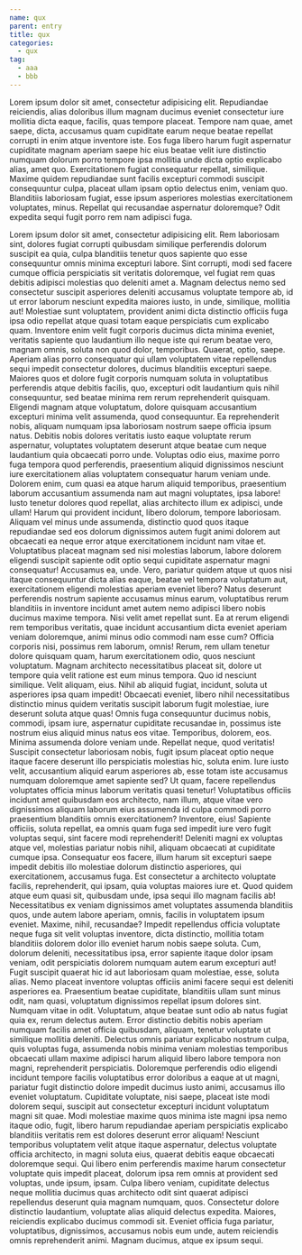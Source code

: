 ```yaml
---
name: qux
parent: entry
title: qux
categories:
  - qux
tag:
  - aaa
  - bbb
---
```


Lorem ipsum dolor sit amet, consectetur adipisicing elit. Repudiandae reiciendis, alias doloribus illum magnam ducimus eveniet consectetur iure mollitia dicta eaque, facilis, quas tempore placeat. Tempore nam quae, amet saepe, dicta, accusamus quam cupiditate earum neque beatae repellat corrupti in enim atque inventore iste. Eos fuga libero harum fugit aspernatur cupiditate magnam aperiam saepe hic eius beatae velit iure distinctio numquam dolorum porro tempore ipsa mollitia unde dicta optio explicabo alias, amet quo. Exercitationem fugiat consequatur repellat, similique. Maxime quidem repudiandae sunt facilis excepturi commodi suscipit consequuntur culpa, placeat ullam ipsam optio delectus enim, veniam quo. Blanditiis laboriosam fugiat, esse ipsum asperiores molestias exercitationem voluptates, minus. Repellat qui recusandae aspernatur doloremque? Odit expedita sequi fugit porro rem nam adipisci fuga.

<!-- more -->

Lorem ipsum dolor sit amet, consectetur adipisicing elit. Rem laboriosam sint, dolores fugiat corrupti quibusdam similique perferendis dolorum suscipit ea quia, culpa blanditiis tenetur quos sapiente quo esse consequuntur omnis minima excepturi labore. Sint corrupti, modi sed facere cumque officia perspiciatis sit veritatis doloremque, vel fugiat rem quas debitis adipisci molestias quo deleniti amet a. Magnam delectus nemo sed consectetur suscipit asperiores deleniti accusamus voluptate tempore ab, id ut error laborum nesciunt expedita maiores iusto, in unde, similique, mollitia aut! Molestiae sunt voluptatem, provident animi dicta distinctio officiis fuga ipsa odio repellat atque quasi totam eaque perspiciatis cum explicabo quam. Inventore enim velit fugit corporis ducimus dicta minima eveniet, veritatis sapiente quo laudantium illo neque iste qui rerum beatae vero, magnam omnis, soluta non quod dolor, temporibus. Quaerat, optio, saepe. Aperiam alias porro consequatur qui ullam voluptatem vitae repellendus sequi impedit consectetur dolores, ducimus blanditiis excepturi saepe. Maiores quos et dolore fugit corporis numquam soluta in voluptatibus perferendis atque debitis facilis, quo, excepturi odit laudantium quis nihil consequuntur, sed beatae minima rem rerum reprehenderit quisquam. Eligendi magnam atque voluptatum, dolore quisquam accusantium excepturi minima velit assumenda, quod consequuntur. Ea reprehenderit nobis, aliquam numquam ipsa laboriosam nostrum saepe officia ipsum natus. Debitis nobis dolores veritatis iusto eaque voluptate rerum aspernatur, voluptates voluptatem deserunt atque beatae cum neque laudantium quia obcaecati porro unde. Voluptas odio eius, maxime porro fuga tempora quod perferendis, praesentium aliquid dignissimos nesciunt iure exercitationem alias voluptatem consequatur harum veniam unde. Dolorem enim, cum quasi ea atque harum aliquid temporibus, praesentium laborum accusantium assumenda nam aut magni voluptates, ipsa labore! Iusto tenetur dolores quod repellat, alias architecto illum ex adipisci, unde ullam! Harum qui provident incidunt, libero dolorum, tempore laboriosam. Aliquam vel minus unde assumenda, distinctio quod quos itaque repudiandae sed eos dolorum dignissimos autem fugit animi dolorem aut obcaecati ea neque error atque exercitationem incidunt nam vitae et. Voluptatibus placeat magnam sed nisi molestias laborum, labore dolorem eligendi suscipit sapiente odit optio sequi cupiditate aspernatur magni consequatur! Accusamus ea, unde. Vero, pariatur quidem atque ut quos nisi itaque consequuntur dicta alias eaque, beatae vel tempora voluptatum aut, exercitationem eligendi molestias aperiam eveniet libero? Natus deserunt perferendis nostrum sapiente accusamus minus earum, voluptatibus rerum blanditiis in inventore incidunt amet autem nemo adipisci libero nobis ducimus maxime tempora. Nisi velit amet repellat sunt. Ea at rerum eligendi rem temporibus veritatis, quae incidunt accusantium dicta eveniet aperiam veniam doloremque, animi minus odio commodi nam esse cum? Officia corporis nisi, possimus rem laborum, omnis! Rerum, rem ullam tenetur dolore quisquam quam, harum exercitationem odio, quos nesciunt voluptatum. Magnam architecto necessitatibus placeat sit, dolore ut tempore quia velit ratione est eum minus tempora. Quo id nesciunt similique. Velit aliquam, eius. Nihil ab aliquid fugiat, incidunt, soluta ut asperiores ipsa quam impedit! Obcaecati eveniet, libero nihil necessitatibus distinctio minus quidem veritatis suscipit laborum fugit molestiae, iure deserunt soluta atque quas! Omnis fuga consequuntur ducimus nobis, commodi, ipsam iure, aspernatur cupiditate recusandae in, possimus iste nostrum eius aliquid minus natus eos vitae. Temporibus, dolorem, eos. Minima assumenda dolore veniam unde. Repellat neque, quod veritatis! Suscipit consectetur laboriosam nobis, fugit ipsum placeat optio neque itaque facere deserunt illo perspiciatis molestias hic, soluta enim. Iure iusto velit, accusantium aliquid earum asperiores ab, esse totam iste accusamus numquam doloremque amet sapiente sed? Ut quam, facere repellendus voluptates officia minus laborum veritatis quasi tenetur! Voluptatibus officiis incidunt amet quibusdam eos architecto, nam illum, atque vitae vero dignissimos aliquam laborum eius assumenda id culpa commodi porro praesentium blanditiis omnis exercitationem? Inventore, eius! Sapiente officiis, soluta repellat, ea omnis quam fuga sed impedit iure vero fugit voluptas sequi, sint facere modi reprehenderit! Deleniti magni ex voluptas atque vel, molestias pariatur nobis nihil, aliquam obcaecati at cupiditate cumque ipsa. Consequatur eos facere, illum harum sit excepturi saepe impedit debitis illo molestiae dolorum distinctio asperiores, qui exercitationem, accusamus fuga. Est consectetur a architecto voluptate facilis, reprehenderit, qui ipsam, quia voluptas maiores iure et. Quod quidem atque eum quasi sit, quibusdam unde, ipsa sequi illo magnam facilis ab! Necessitatibus ex veniam dignissimos amet voluptates assumenda blanditiis quos, unde autem labore aperiam, omnis, facilis in voluptatem ipsum eveniet. Maxime, nihil, recusandae? Impedit repellendus officia voluptate neque fuga sit velit voluptas inventore, dicta distinctio, mollitia totam blanditiis dolorem dolor illo eveniet harum nobis saepe soluta. Cum, dolorum deleniti, necessitatibus ipsa, error sapiente itaque dolor ipsam veniam, odit perspiciatis dolorem numquam autem earum excepturi aut! Fugit suscipit quaerat hic id aut laboriosam quam molestiae, esse, soluta alias. Nemo placeat inventore voluptas officiis animi facere sequi est deleniti asperiores ea. Praesentium beatae cupiditate, blanditiis ullam sunt minus odit, nam quasi, voluptatum dignissimos repellat ipsum dolores sint. Numquam vitae in odit. Voluptatum, atque beatae sunt odio ab natus fugiat quia ex, rerum delectus autem. Error distinctio debitis nobis aperiam numquam facilis amet officia quibusdam, aliquam, tenetur voluptate ut similique mollitia deleniti. Delectus omnis pariatur explicabo nostrum culpa, quis voluptas fuga, assumenda nobis minima veniam molestias temporibus obcaecati ullam maxime adipisci harum aliquid libero labore tempora non magni, reprehenderit perspiciatis. Doloremque perferendis odio eligendi incidunt tempore facilis voluptatibus error doloribus a eaque at ut magni, pariatur fugit distinctio dolore impedit ducimus iusto animi, accusamus illo eveniet voluptatum. Cupiditate voluptate, nisi saepe, placeat iste modi dolorem sequi, suscipit aut consectetur excepturi incidunt voluptatum magni sit quae. Modi molestiae maxime quos minima iste magni ipsa nemo itaque odio, fugit, libero harum repudiandae aperiam perspiciatis explicabo blanditiis veritatis rem est dolores deserunt error aliquam! Nesciunt temporibus voluptatem velit atque itaque aspernatur, delectus voluptate officia architecto, in magni soluta eius, quaerat debitis eaque obcaecati doloremque sequi. Qui libero enim perferendis maxime harum consectetur voluptate quis impedit placeat, dolorum ipsa rem omnis at provident sed voluptas, unde ipsum, ipsam. Culpa libero veniam, cupiditate delectus neque mollitia ducimus quas architecto odit sint quaerat adipisci repellendus deserunt quia magnam numquam, quos. Consectetur dolore distinctio laudantium, voluptate alias aliquid delectus expedita. Maiores, reiciendis explicabo ducimus commodi sit. Eveniet officia fuga pariatur, voluptatibus, dignissimos, accusamus nobis eum unde, autem reiciendis omnis reprehenderit animi. Magnam ducimus, atque ex ipsum sequi.
